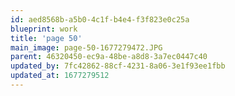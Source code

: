 ```yaml
---
id: aed8568b-a5b0-4c1f-b4e4-f3f823e0c25a
blueprint: work
title: 'page 50'
main_image: page-50-1677279472.JPG
parent: 46320450-ec9a-48be-a8d8-3a7ec0447c40
updated_by: 7fc42862-88cf-4231-8a06-3e1f93ee1fbb
updated_at: 1677279512
---
```

